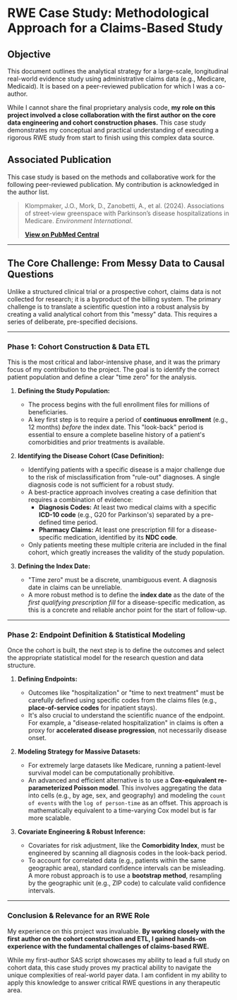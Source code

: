 # RWE Case Study: Methodological Approach for a Claims-Based Study

## Objective

This document outlines the analytical strategy for a large-scale, longitudinal real-world evidence study using administrative claims data (e.g., Medicare, Medicaid). It is based on a peer-reviewed publication for which I was a co-author.

While I cannot share the final proprietary analysis code, **my role on this project involved a close collaboration with the first author on the core data engineering and cohort construction phases.** This case study demonstrates my conceptual and practical understanding of executing a rigorous RWE study from start to finish using this complex data source.

## Associated Publication

This case study is based on the methods and collaborative work for the following peer-reviewed publication. My contribution is acknowledged in the author list.

> Klompmaker, J.O., Mork, D., Zanobetti, A., et al. (2024). Associations of street-view greenspace with Parkinson’s disease hospitalizations in Medicare. *Environment International*.
>
> **[View on PubMed Central](https://pmc.ncbi.nlm.nih.gov/articles/PMC11199351/)**

---

## The Core Challenge: From Messy Data to Causal Questions

Unlike a structured clinical trial or a prospective cohort, claims data is not collected for research; it is a byproduct of the billing system. The primary challenge is to translate a scientific question into a robust analysis by creating a valid analytical cohort from this "messy" data. This requires a series of deliberate, pre-specified decisions.

---

### **Phase 1: Cohort Construction & Data ETL**

This is the most critical and labor-intensive phase, and it was the primary focus of my contribution to the project. The goal is to identify the correct patient population and define a clear "time zero" for the analysis.

1.  **Defining the Study Population:**
    *   The process begins with the full enrollment files for millions of beneficiaries.
    *   A key first step is to require a period of **continuous enrollment** (e.g., 12 months) *before* the index date. This "look-back" period is essential to ensure a complete baseline history of a patient's comorbidities and prior treatments is available.

2.  **Identifying the Disease Cohort (Case Definition):**
    *   Identifying patients with a specific disease is a major challenge due to the risk of misclassification from "rule-out" diagnoses. A single diagnosis code is not sufficient for a robust study.
    *   A best-practice approach involves creating a case definition that requires a combination of evidence:
        *   **Diagnosis Codes:** At least two medical claims with a specific **ICD-10 code** (e.g., G20 for Parkinson's) separated by a pre-defined time period.
        *   **Pharmacy Claims:** At least one prescription fill for a disease-specific medication, identified by its **NDC code**.
    *   Only patients meeting these multiple criteria are included in the final cohort, which greatly increases the validity of the study population.

3.  **Defining the Index Date:**
    *   "Time zero" must be a discrete, unambiguous event. A diagnosis date in claims can be unreliable.
    *   A more robust method is to define the **index date** as the date of the *first qualifying prescription fill* for a disease-specific medication, as this is a concrete and reliable anchor point for the start of follow-up.

---

### **Phase 2: Endpoint Definition & Statistical Modeling**

Once the cohort is built, the next step is to define the outcomes and select the appropriate statistical model for the research question and data structure.

1.  **Defining Endpoints:**
    *   Outcomes like "hospitalization" or "time to next treatment" must be carefully defined using specific codes from the claims files (e.g., **place-of-service codes** for inpatient stays).
    *   It's also crucial to understand the scientific nuance of the endpoint. For example, a "disease-related hospitalization" in claims is often a proxy for **accelerated disease progression**, not necessarily disease onset.

2.  **Modeling Strategy for Massive Datasets:**
    *   For extremely large datasets like Medicare, running a patient-level survival model can be computationally prohibitive.
    *   An advanced and efficient alternative is to use a **Cox-equivalent re-parameterized Poisson model**. This involves aggregating the data into cells (e.g., by age, sex, and geography) and modeling the `count of events` with the `log of person-time` as an offset. This approach is mathematically equivalent to a time-varying Cox model but is far more scalable.

3.  **Covariate Engineering & Robust Inference:**
    *   Covariates for risk adjustment, like the **Comorbidity Index**, must be engineered by scanning all diagnosis codes in the look-back period.
    *   To account for correlated data (e.g., patients within the same geographic area), standard confidence intervals can be misleading. A more robust approach is to use a **bootstrap method**, resampling by the geographic unit (e.g., ZIP code) to calculate valid confidence intervals.

---

### **Conclusion & Relevance for an RWE Role**

My experience on this project was invaluable. **By working closely with the first author on the cohort construction and ETL, I gained hands-on experience with the fundamental challenges of claims-based RWE.**

While my first-author SAS script showcases my ability to lead a full study on cohort data, this case study proves my practical ability to navigate the unique complexities of real-world payer data. I am confident in my ability to apply this knowledge to answer critical RWE questions in any therapeutic area.

